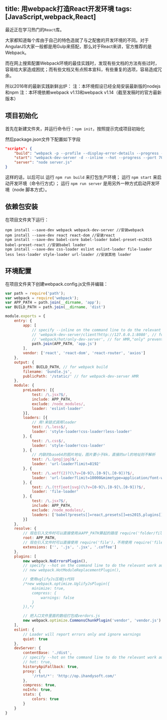 title: 用webpack打造React开发环境
tags: [JavaScript,webpack,React]
---

最近正在学习热门的`React`库。

大家都知道每个库由于自己的特色造就了与之配套的开发环境的不同。对于AngularJS大家一般都是用Gulp来搭配，那么对于React来讲，官方推荐的是Webpack。

而在网上搜索配置Webpack环境的最佳实践时，发现有些文档的方法有些过时，容易给大家造成困扰；而有些文档又有点照本宣科，有些重复的选项，容易造成冗余。

所以2016年的最新实践新鲜出炉：
注：本环境假设已经全局安装最新版的nodejs和npm
注：本环境依赖webpack v1.13和webpack v1.14（截至发稿时的官方最新版本）

## 项目初始化
首先在新建文件夹，并运行命令行：`npm init`，按照提示完成项目初始化

然后package.json文件下配置如下字段

```json
"scripts": {
	"build": "webpack -p --profile --display-error-details --progress --colors --config webpack.product.config.js",
	"start": "webpack-dev-server -d --inline --hot --progress --port 7000 --host 127.0.0.1",
	"server": "node server.js"
}
```
这样的话，以后可以
运行 `npm run build` 来打包生产环境；
运行 `npm start` 来启动开发环境（命令行方式）；
运行 `npm run server` 是用另外一种方式启动开发环境（node 脚本方式）。

## 依赖包安装
在项目文件夹下运行：

```
npm install --save-dev webpack webpack-dev-server //安装webpack
npm install --save-dev react react-dom //安装react
npm install --save-dev babel-core babel-loader babel-preset-es2015 babel-preset-react //安装babel loader
npm install --save-dev css-loader eslint eslint-loader file-loader less less-loader style-loader url-loader //安装其他 loader
```

## 环境配置
在项目文件夹下创建webpack.config.js文件并编辑：

``` javascript
var path = require('path');
var webpack = require('webpack');
var APP_PATH = path.join(__dirname, 'app');
var BUILD_PATH = path.join(__dirname, 'dist')

module.exports = {
    entry: {
        app: [
            // specify --inline on the command line to do the relevant work automatically
            // 'webpack-dev-server/client?http://127.0.0.1:8080', // for Automatic Refresh Inline mode
            // 'webpack/hot/only-dev-server', // for HMR,"only" prevents reload on syntax errors
            path.join(APP_PATH, 'app.js')
        ],
        vendor: ['react', 'react-dom', 'react-router', 'axios']
    },
    output: {
        path: BUILD_PATH, // for webpack build
        filename: 'bundle.js',
        publicPath: '/static/' // for webpack-dev-server HMR
    },
    module: {
        preLoaders: [{
            test: /\.jsx?$/,
            include: APP_PATH,
            exclude: /node_modules/,
            loader: 'eslint-loader'
        }],
        loaders: [{
            // 用!来链式调用loader
            test: /\.less$/,
            loader: 'style-loader!css-loader!less-loader'
        }, {
            test: /\.css$/,
            loader: 'style-loader!css-loader'
        }, {
            // 内联的base64的图片地址，图片要小于8k，直接的url的地址则不解析
            test: /\.(png|jpg)$/,
            loader: 'url-loader?limit=8192'
        }, {
            test: /\.woff(2)?(\?v=[0-9]\.[0-9]\.[0-9])?$/,
            loader: 'url-loader?limit=10000&mimetype=application/font-woff'
        }, {
            test: /\.(ttf|eot|svg)(\?v=[0-9]\.[0-9]\.[0-9])?$/,
            loader: 'file-loader'
        }, {
            test: /\.jsx?$/,
            include: APP_PATH,
            exclude: /node_modules/,
            loaders: ['babel?presets[]=react,presets[]=es2015,plugins[]=lodash']
        }]
    },
    resolve: {
        // 现在引入文件时可以直接使用从APP_PATH算起的路径 require('folder/file')，不用使用目标文件相对于当前文件的路径 require('../../folder/file')
        root: APP_PATH,
        // 现在引入文件时可以直接使用 require('file')，不用使用 require('file.coffee')
        extensions: ['', '.js', '.jsx', '.coffee']
    },
    plugins: [
        new webpack.NoErrorsPlugin(),
        // specify --hot on the command line to do the relevant work automatically
        // new webpack.HotModuleReplacementPlugin(),

        // 使用uglifyJs压缩js代码
        /*new webpack.optimize.UglifyJsPlugin({
            minimize: true,
            compress: {
                warnings: false
            }
        }),*/

        // 把入口文件里面的数组打包成verdors.js
        new webpack.optimize.CommonsChunkPlugin('vendor', 'vendor.js')
    ],
    eslint: {
        // Loader will report errors only and ignore warnings
        quiet: true
    },
    devServer: {
        contentBase: './dist',
        // specify --hot on the command line to do the relevant work automatically
        // hot: true,
        historyApiFallback: true,
        proxy: {
            '/rtot/*': 'http://op.ihandysoft.com/'
        },
        compress: true,
        noInfo: true,
        stats: {
            colors: true
        }
    }
}
```
